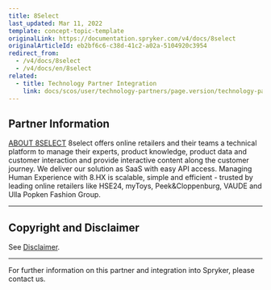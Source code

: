 ```yaml
---
title: 8Select
last_updated: Mar 11, 2022
template: concept-topic-template
originalLink: https://documentation.spryker.com/v4/docs/8select
originalArticleId: eb2bf6c6-c38d-41c2-a02a-5104920c3954
redirect_from:
  - /v4/docs/8select
  - /v4/docs/en/8select
related:
  - title: Technology Partner Integration
    link: docs/scos/user/technology-partners/page.version/technology-partners.html
---
```


## Partner Information
[ABOUT 8SELECT](https://www.8select.com/en/)
8select offers online retailers and their teams a technical platform to manage their experts, product knowledge, product data and customer interaction and provide interactive content along the customer journey. We deliver our solution as SaaS with easy API access. Managing Human Experience with 8.HX is scalable, simple and efficient - trusted by leading online retailers like HSE24, myToys, Peek&Cloppenburg, VAUDE and Ulla Popken Fashion Group.

---

## Copyright and Disclaimer

See [Disclaimer](https://github.com/spryker/spryker-documentation).

---
For further information on this partner and integration into Spryker, please contact us.

<div class="hubspot-form js-hubspot-form" data-portal-id="2770802" data-form-id="163e11fb-e833-4638-86ae-a2ca4b929a41" id="hubspot-1"></div>

